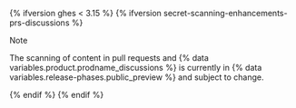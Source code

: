 {% ifversion ghes < 3.15 %}
{% ifversion secret-scanning-enhancements-prs-discussions %}

> [!NOTE]
> The scanning of content in pull requests and {% data variables.product.prodname_discussions %} is currently in {% data variables.release-phases.public_preview %} and subject to change.

{% endif %}
{% endif %}
